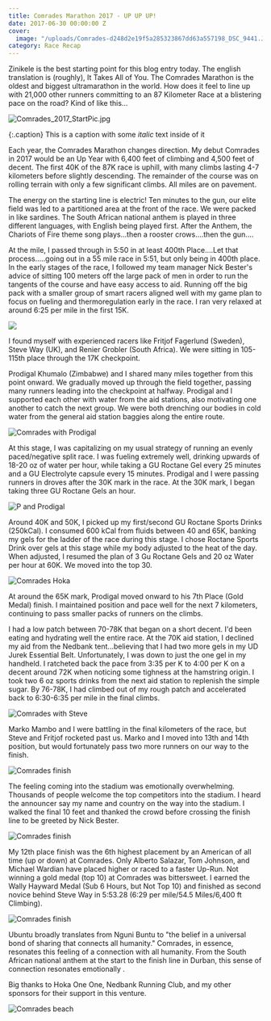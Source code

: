 ```yaml
---
title: Comrades Marathon 2017 - UP UP UP!
date: 2017-06-30 00:00:00 Z
cover:
  image: "/uploads/Comrades-d248d2e19f5a285323867dd63a557198_DSC_9441.JPG"
category: Race Recap
---
```


Zinikele is the best starting point for this blog entry today. The english translation is (roughly), It Takes All of You. The Comrades Marathon is the oldest and biggest ultramarathon in the world. How does it feel to line up with 21,000 other runners committing to an 87 Kilometer Race at a blistering pace on the road? Kind of like this…

![Comrades_2017_StartPic.jpg](/uploads/Comrades_2017_StartPic.jpg)

{:.caption}
This is a caption with some *italic* text inside of it

Each year, the Comrades Marathon changes direction. My debut Comrades in 2017 would be an Up Year with 6,400 feet of climbing and 4,500 feet of decent. The first 40K of the 87K race is uphill, with many climbs lasting 4-7 kilometers before slightly descending. The remainder of the course was on rolling terrain with only a few significant climbs. All miles are on pavement.

The energy on the starting line is electric! Ten minutes to the gun, our elite field was led to a partitioned area at the front of the race. We were packed in like sardines. The South African national anthem is played in three different languages, with English being played first. After the Anthem, the Chariots of Fire theme song plays...then a rooster crows....then the gun....

At the mile, I passed through in 5:50 in at least 400th Place....Let that process.....going out in a 55 mile race in 5:51, but only being in 400th place. In the early stages of the race, I followed my team manager Nick Bester's advice of sitting 100 meters off the large pack of men in order to run the tangents of the course and have easy access to aid. Running off the big pack with a smaller group of smart racers aligned well with my game plan to focus on fueling and thermoregulation early in the race. I ran very relaxed at around 6:25 per mile in the first 15K.

![](/uploads/Comrades-7e94d71c3c01debadeab5b500cd085eb_DSC_4032.JPG)

I found myself with experienced racers like Fritjof Fagerlund (Sweden), Steve Way (UK), and Renier Grobler (South Africa). We were sitting in 105-115th place through the 17K checkpoint.

Prodigal Khumalo (Zimbabwe) and I shared many miles together from this point onward. We gradually moved up through the field together, passing many runners leading into the checkpoint at halfway. Prodigal and I supported each other with water from the aid stations, also motivating one another to catch the next group. We were both drenching our bodies in cold water from the general aid station baggies along the entire route.

![Comrades with Prodigal](/uploads/Comrades-with-Prodigal.jpg)

At this stage, I was capitalizing on my usual strategy of running an evenly paced/negative split race. I was fueling extremely well, drinking upwards of 18-20 oz of water per hour, while taking a GU Roctane Gel every 25 minutes and a GU Electrolyte capsule every 15 minutes. Prodigal and I were passing runners in droves after the 30K mark in the race. At the 30K mark, I began taking three GU Roctane Gels an hour.

![P and Prodigal](/uploads/Comrades-P-and-Prodigal.jpg)

Around 40K and 50K, I picked up my first/second GU Roctane Sports Drinks (250kCal). I consumed 600 kCal from fluids between 40 and 65K, banking my gels for the ladder of the race during this stage. I chose Roctane Sports Drink over gels at this stage while my body adjusted to the heat of the day. When adjusted, I resumed the plan of 3 Gu Roctane Gels and 20 oz Water per hour at 60K. We moved into the top 30.

![Comrades Hoka](/uploads/Comrades-Hoka.jpg)

At around the 65K mark, Prodigal moved onward to his 7th Place (Gold Medal) finish. I maintained position and pace well for the next 7 kilometers, continuing to pass smaller packs of runners on the climbs.

I had a low patch between 70-78K that began on a short decent. I'd been eating and hydrating well the entire race. At the 70K aid station, I declined my aid from the Nedbank tent...believing that I had two more gels in my UD Jurek Essential Belt. Unfortunately, I was down to just the one gel in my handheld. I ratcheted back the pace from 3:35 per K to 4:00 per K on a decent around 72K when noticing some tighness at the hamstring origin. I took two 6 oz sports drinks from the next aid station to replenish the simple sugar. By 76-78K, I had climbed out of my rough patch and accelerated back to 6:30-6:35 per mile in the final climbs.

![Comrades with Steve](/uploads/Comrades-with-Steve.jpg)

Marko Mambo and I were battling in the final kilometers of the race, but Steve and Fritjof rocketed past us. Marko and I moved into 13th and 14th position, but would fortunately pass two more runners on our way to the finish.

![Comrades finish](/uploads/Comrades-d248d2e19f5a285323867dd63a557198_DSC_9441.JPG)

The feeling coming into the stadium was emotionally overwhelming. Thousands of people welcome the top competitors into the stadium. I heard the announcer say my name and country on the way into the stadium. I walked the final 10 feet and thanked the crowd before crossing the finish line to be greeted by Nick Bester.

![Comrades finish](/uploads/Comrades-Finish-02.JPG)

My 12th place finish was the 6th highest placement by an American of all time (up or down) at Comrades. Only Alberto Salazar, Tom Johnson, and Michael Wardian have placed higher or raced to a faster Up-Run. Not winning a gold medal (top 10) at Comrades was bittersweet. I earned the Wally Hayward Medal (Sub 6 Hours, but Not Top 10) and finished as second novice behind Steve Way in 5:53.28 (6:29 per mile/54.5 Miles/6,400 ft Climbing).

![Comrades finish](/uploads/Comrades-Finish.JPG)

Ubuntu broadly translates from Nguni Buntu to "the belief in a universal bond of sharing that connects all humanity." Comrades, in essence, resonates this feeling of a connection with all humanity. From the South African national anthem at the start to the finish line in Durban, this sense of connection resonates emotionally .

Big thanks to Hoka One One, Nedbank Running Club, and my other sponsors for their support in this venture.

![Comrades beach](/uploads/Comrades-Beach.JPG)
